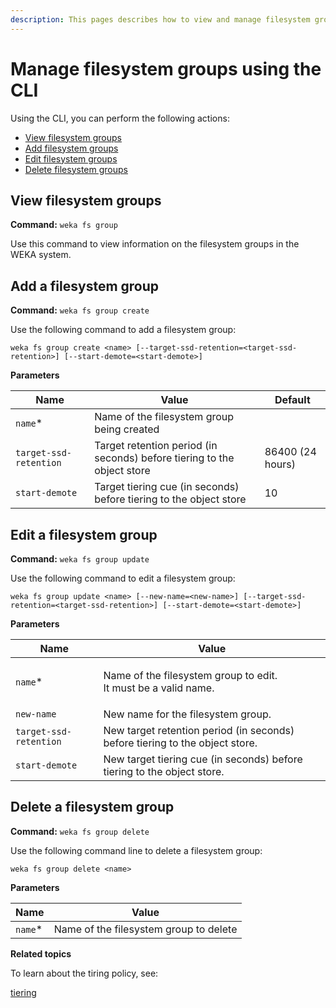 ```yaml
---
description: This pages describes how to view and manage filesystem groups using the CLI.
---
```


# Manage filesystem groups using the CLI

Using the CLI, you can perform the following actions:

* [View filesystem groups](manage-filesystem-groups-using-the-cli.md#view-filesystem-groups)
* [Add filesystem groups](manage-filesystem-groups-using-the-cli.md#add-a-filesystem-group)
* [Edit filesystem groups](manage-filesystem-groups-using-the-cli.md#edit-a-filesystem-group)
* [Delete filesystem groups](manage-filesystem-groups-using-the-cli.md#delete-a-filesystem-group)

## **View filesystem groups**

**Command:** `weka fs group`

Use this command to view information on the filesystem groups in the WEKA system.

## Add a filesystem group

**Command:** `weka fs group create`

Use the following command to add a filesystem group:

`weka fs group create <name> [--target-ssd-retention=<target-ssd-retention>] [--start-demote=<start-demote>]`

**Parameters**

| Name                   | Value                                                                   | Default          |
| ---------------------- | ----------------------------------------------------------------------- | ---------------- |
| `name`\*               | Name of the filesystem group being created                              | ​                |
| `target-ssd-retention` | Target retention period (in seconds) before tiering to the object store | 86400 (24 hours) |
| `start-demote`         | Target tiering cue (in seconds) before tiering to the object store      | 10               |

## Edit a filesystem group

**Command:** `weka fs group update`

Use the following command to edit a filesystem group:

`weka fs group update <name> [--new-name=<new-name>] [--target-ssd-retention=<target-ssd-retention>] [--start-demote=<start-demote>]`

**Parameters**

| Name                   | Value                                                                        |
| ---------------------- | ---------------------------------------------------------------------------- |
| `name`\*               | <p>Name of the filesystem group to edit.<br>It must be a valid name.</p>     |
| `new-name`             | New name for the filesystem group.                                           |
| `target-ssd-retention` | New target retention period (in seconds) before tiering to the object store. |
| `start-demote`         | New target tiering cue (in seconds) before tiering to the object store.      |

## Delete a filesystem group

**Command:** `weka fs group delete`

Use the following command line to delete a filesystem group:

`weka fs group delete <name>`

**Parameters**

| Name     | Value                                  |
| -------- | -------------------------------------- |
| `name`\* | Name of the filesystem group to delete |

**Related topics**

To learn about the tiring policy, see:

[tiering](../tiering/ "mention")

